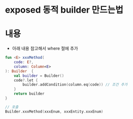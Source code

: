 # exposed 동적 builder 만드는법



# 내용

- 아래 내용 참고해서 where 절에 추가

```kotlin
fun <E> xxxMethod(
    code: E?,
    column: Column<E>
): Builder  {
    val builder = Builder()
    code?.let {
        builder.addCondition(column.eq(code)) // 조건 추가
    }
    return builder
}

// 호출
Builder.xxxMethod(xxxEnum, xxxEntity.xxxEnum)
```
